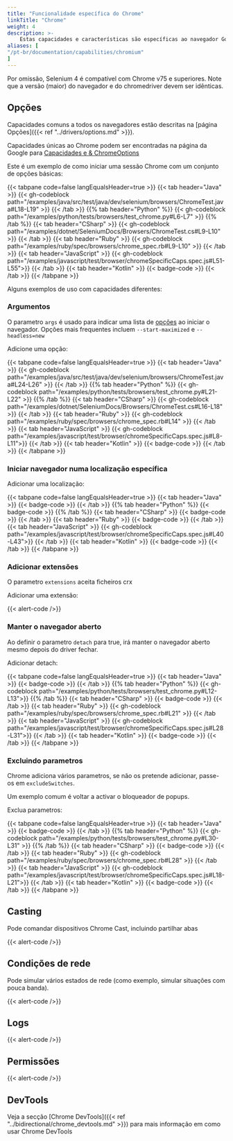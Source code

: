 ```yaml
---
title: "Funcionalidade específica do Chrome"
linkTitle: "Chrome"
weight: 4
description: >-
    Estas capacidades e características são específicas ao navegador Google Chrome.
aliases: [
"/pt-br/documentation/capabilities/chromium"
]
---
```


Por omissão, Selenium 4 é compatível com Chrome v75 e superiores. Note que a versão (maior) do navegador e do chromedriver devem ser idênticas.

## Opções

Capacidades comuns a todos os navegadores estão descritas na [página Opções]({{< ref "../drivers/options.md" >}}).

Capacidades únicas ao Chrome podem ser encontradas na página da Google para [Capacidades e & ChromeOptions](https://chromedriver.chromium.org/capabilities)

Este é um exemplo de como iniciar uma sessão Chrome com um conjunto de opções básicas:

{{< tabpane code=false langEqualsHeader=true >}}
{{< tab header="Java" >}}
{{< gh-codeblock path="/examples/java/src/test/java/dev/selenium/browsers/ChromeTest.java#L18-L19" >}}
{{< /tab >}}
{{% tab header="Python" %}}
{{< gh-codeblock path="/examples/python/tests/browsers/test_chrome.py#L6-L7" >}}
{{% /tab %}}
{{< tab header="CSharp" >}}
{{< gh-codeblock path="/examples/dotnet/SeleniumDocs/Browsers/ChromeTest.cs#L9-L10" >}}
{{< /tab >}}
{{< tab header="Ruby" >}}
{{< gh-codeblock path="/examples/ruby/spec/browsers/chrome_spec.rb#L9-L10" >}}
{{< /tab >}}
{{< tab header="JavaScript" >}}
{{< gh-codeblock path="/examples/javascript/test/browser/chromeSpecificCaps.spec.js#L51-L55">}}
{{< /tab >}}
{{< tab header="Kotlin" >}}
{{< badge-code >}}
{{< /tab >}}
{{< /tabpane >}}

Alguns exemplos de uso com capacidades diferentes:

### Argumentos

O parametro `args` é usado para indicar uma lista de [opções](https://peter.sh/experiments/chromium-command-line-switches/) ao iniciar o navegador. 
Opções mais frequentes incluem `--start-maximized` e `--headless=new`

Adicione uma opção:

{{< tabpane code=false langEqualsHeader=true >}}
{{< tab header="Java" >}}
{{< gh-codeblock path="/examples/java/src/test/java/dev/selenium/browsers/ChromeTest.java#L24-L26" >}}
{{< /tab >}}
{{% tab header="Python" %}}
{{< gh-codeblock path="/examples/python/tests/browsers/test_chrome.py#L21-L22" >}}
{{% /tab %}}
{{< tab header="CSharp" >}}
{{< gh-codeblock path="/examples/dotnet/SeleniumDocs/Browsers/ChromeTest.cs#L16-L18" >}}
{{< /tab >}}
{{< tab header="Ruby" >}}
{{< gh-codeblock path="/examples/ruby/spec/browsers/chrome_spec.rb#L14" >}}
{{< /tab >}}
{{< tab header="JavaScript" >}}
{{< gh-codeblock path="/examples/javascript/test/browser/chromeSpecificCaps.spec.js#L8-L11">}}
{{< /tab >}}
{{< tab header="Kotlin" >}}
{{< badge-code >}}
{{< /tab >}}
{{< /tabpane >}}

### Iniciar navegador numa localização específica

Adicionar uma localização:

{{< tabpane code=false langEqualsHeader=true >}}
{{< tab header="Java" >}}
{{< badge-code >}}
{{< /tab >}}
{{% tab header="Python" %}}
{{< badge-code >}}
{{% /tab %}}
{{< tab header="CSharp" >}}
{{< badge-code >}}
{{< /tab >}}
{{< tab header="Ruby" >}}
{{< badge-code >}}
{{< /tab >}}
{{< tab header="JavaScript" >}}
{{< gh-codeblock path="/examples/javascript/test/browser/chromeSpecificCaps.spec.js#L40-L43">}}
{{< /tab >}}
{{< tab header="Kotlin" >}}
{{< badge-code >}}
{{< /tab >}}
{{< /tabpane >}}

### Adicionar extensões

O parametro `extensions` aceita ficheiros crx 

Adicionar uma extensão:

{{< alert-code />}}

### Manter o navegador aberto

Ao definir o parametro `detach` para true, irá manter o navegador aberto mesmo depois do driver fechar.

Adicionar detach:

{{< tabpane code=false langEqualsHeader=true >}}
{{< tab header="Java" >}}
{{< badge-code >}}
{{< /tab >}}
{{% tab header="Python" %}}
{{< gh-codeblock path="/examples/python/tests/browsers/test_chrome.py#L12-L13">}}
{{% /tab %}}
{{< tab header="CSharp" >}}
{{< badge-code >}}
{{< /tab >}}
{{< tab header="Ruby" >}}
{{< gh-codeblock path="/examples/ruby/spec/browsers/chrome_spec.rb#L21" >}}
{{< /tab >}}
{{< tab header="JavaScript" >}}
{{< gh-codeblock path="/examples/javascript/test/browser/chromeSpecificCaps.spec.js#L28-L31">}}
{{< /tab >}}
{{< tab header="Kotlin" >}}
{{< badge-code >}}
{{< /tab >}}
{{< /tabpane >}}

### Excluindo parametros

Chrome adiciona vários parametros, se não os pretende adicionar, passe-os em `excludeSwitches`.

Um exemplo comum é voltar a activar o bloqueador de popups.

Exclua parametros:

{{< tabpane code=false langEqualsHeader=true >}}
{{< tab header="Java" >}}
{{< badge-code >}}
{{< /tab >}}
{{% tab header="Python" %}}
{{< gh-codeblock path="/examples/python/tests/browsers/test_chrome.py#L30-L31" >}}
{{% /tab %}}
{{< tab header="CSharp" >}}
{{< badge-code >}}
{{< /tab >}}
{{< tab header="Ruby" >}}
{{< gh-codeblock path="/examples/ruby/spec/browsers/chrome_spec.rb#L28" >}}
{{< /tab >}}
{{< tab header="JavaScript" >}}
{{< gh-codeblock path="/examples/javascript/test/browser/chromeSpecificCaps.spec.js#L18-L21">}}
{{< /tab >}}
{{< tab header="Kotlin" >}}
{{< badge-code >}}
{{< /tab >}}
{{< /tabpane >}}

## Casting

Pode comandar dispositivos Chrome Cast, incluindo partilhar abas

{{< alert-code />}}

## Condições de rede

Pode simular vários estados de rede (como exemplo, simular situações com pouca banda).

{{< alert-code />}}

## Logs

{{< alert-code />}}

## Permissões

{{< alert-code />}}

## DevTools

Veja a secção [Chrome DevTools]({{< ref "../bidirectional/chrome_devtools.md" >}}) para mais informação em como usar Chrome DevTools
